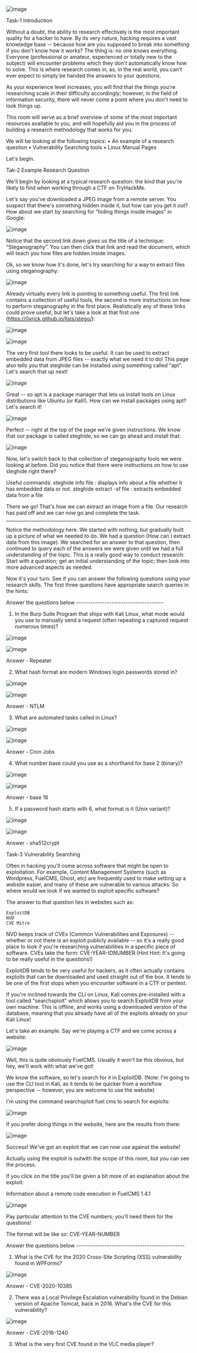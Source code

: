 ![image](https://user-images.githubusercontent.com/94435318/154881500-d80eb616-9787-4f1d-a2f3-59a9c2b53d83.png)

Task-1 Introduction

Without a doubt, the ability to research effectively is the most important quality for a hacker to have. By its very nature, hacking requires a vast knowledge base -- because how are you supposed to break into something if you don't know how it works? The thing is: no one knows everything. Everyone (professional or amateur, experienced or totally new to the subject) will encounter problems which they don't automatically know how to solve. This is where research comes in, as, in the real world, you can't ever expect to simply be handed the answers to your questions.

As your experience level increases, you will find that the things you're researching scale in their difficulty accordingly; however, in the field of information security, there will never come a point where you don't need to look things up.

This room will serve as a brief overview of some of the most important resources available to you, and will hopefully aid you in the process of building a research methodology that works for you.

We will be looking at the following topics:
• An example of a research question
• Vulnerability Searching tools
• Linux Manual Pages

Let's begin.

Tak-2 Example Research Question

We'll begin by looking at a typical research question: the kind that you're likely to find when working through a CTF on TryHackMe.

Let's say you've downloaded a JPEG image from a remote server. You suspect that there's something hidden inside it, but how can you get it out?
How about we start by searching for “hiding things inside images” in Google:

![image](https://user-images.githubusercontent.com/94435318/154881819-e4745987-889b-4f1e-8cc7-cf1c3edac5c0.png)

Notice that the second link down gives us the title of a technique: “Steganography”. You can then click that link and read the document, which will teach you how files are hidden inside images.


Ok, so we know how it's done, let's try searching for a way to extract files using steganography:

![image](https://user-images.githubusercontent.com/94435318/154881938-fe26817b-6a85-4bde-8cbf-8628969c49e1.png)

Already virtually every link is pointing to something useful. The first link contains a collection of useful tools, the second is more instructions on how to perform steganography in the first place. Realistically any of these links could prove useful, but let's take a look at that first one (https://0xrick.github.io/lists/stego/):

![image](https://user-images.githubusercontent.com/94435318/154882093-8a1bb77a-358d-4a44-b965-f91d0e33177c.png)

![image](https://user-images.githubusercontent.com/94435318/154882206-44338f5d-b8a9-4333-98cd-7919edfd4ec7.png)

The very first tool there looks to be useful. It can be used to extract embedded data from JPEG files -- exactly what we need it to do! This page also tells you that steghide can be installed using something called “apt”.
Let's search that up next!

![image](https://user-images.githubusercontent.com/94435318/154882349-a01a969e-1a92-41ae-9dc5-fb00b2b7cffe.png)

Great -- so apt is a package manager that lets us install tools on Linux distributions like Ubuntu (or Kali!).
How can we install packages using apt? Let's search it!

![image](https://user-images.githubusercontent.com/94435318/154882462-f72972c4-df63-44a8-ae76-96fa61ecb1ee.png)

Perfect -- right at the top of the page we're given instructions. We know that our package is called steghide, so we can go ahead and install that:

![image](https://user-images.githubusercontent.com/94435318/154882784-09bfaa25-dd3b-454a-ab25-7168d60508db.png)

Now, let's switch back to that collection of steganography tools we were looking at before. Did you notice that there were instructions on how to use steghide right there?

Useful commands:
steghide info file : displays info about a file whether it has embedded data or not.
steghide extract -sf file : extracts embedded data from a file

There we go! That's how we can extract an image from a file. Our research has paid off and we can now go and complete the task.

------------------------------------------------------------------------------------------------------------------------------------------------------------------------------------------------------------------------------------------------------------------------------------------------------------------------------------------------

Notice the methodology here. We started with nothing, but gradually built up a picture of what we needed to do. We had a question (How can I extract data from this image). We searched for an answer to that question, then continued to query each of the answers we were given until we had a full understanding of the topic. This is a really good way to conduct research: Start with a question; get an initial understanding of the topic; then look into more advanced aspects as needed.

Now it's your turn. See if you can answer the following questions using your research skills. The first three questions have appropriate search queries in the hints:

Answer the questions below -------------------------------------

1. In the Burp Suite Program that ships with Kali Linux, what mode would you use to manually send a request (often repeating a captured request numerous times)?

![image](https://user-images.githubusercontent.com/94435318/154883281-3b213148-436f-4d11-9c51-8f41ff2124ff.png)

![image](https://user-images.githubusercontent.com/94435318/154883153-dba6bae2-3a45-4112-81b5-a4e8828b49e8.png)

Answer - Repeater

2. What hash format are modern Windows login passwords stored in?

![image](https://user-images.githubusercontent.com/94435318/154883862-aeca730e-00cf-40c4-b06e-59b942a2fd41.png)

![image](https://user-images.githubusercontent.com/94435318/154883744-103b30fa-1fe5-40c6-ad47-c6866e573a02.png)

Answer - NTLM

3. What are automated tasks called in Linux?

![image](https://user-images.githubusercontent.com/94435318/154883946-8b5e46a9-c951-438a-8233-66ceba2fe5c4.png)

![image](https://user-images.githubusercontent.com/94435318/154883991-cb689807-9475-427a-9c4e-e3f81f263d9e.png)

Answer - Cron Jobs

4. What number base could you use as a shorthand for base 2 (binary)?

![image](https://user-images.githubusercontent.com/94435318/154884074-4e848ab1-c5ec-44c2-a7ea-ceec9522a465.png)

![image](https://user-images.githubusercontent.com/94435318/154884250-07fc9045-a9fc-46d9-8e94-05f464fff3ba.png)

Answer - base 16

5. If a password hash starts with $6$, what format is it (Unix variant)?

![image](https://user-images.githubusercontent.com/94435318/154884775-014edffa-de4c-4164-820f-886804af8120.png)

![image](https://user-images.githubusercontent.com/94435318/154884729-6b52c16d-5c22-4639-8962-61538dd981eb.png)

Answer - sha512crypt

Task-3 Vulnerability Searching 

Often in hacking you'll come across software that might be open to exploitation. For example, Content Management Systems (such as Wordpress, FuelCMS, Ghost, etc) are frequently used to make setting up a website easier, and many of these are vulnerable to various attacks. So where would we look if we wanted to exploit specific software?

The answer to that question lies in websites such as:

    ExploitDB
    NVD
    CVE Mitre

NVD keeps track of CVEs (Common Vulnerabilities and Exposures) -- whether or not there is an exploit publicly available -- so it's a really good place to look if you're researching vulnerabilities in a specific piece of software. CVEs take the form: CVE-YEAR-IDNUMBER
(Hint Hint: It's going to be really useful in the questions!)

ExploitDB tends to be very useful for hackers, as it often actually contains exploits that can be downloaded and used straight out of the box. It tends to be one of the first stops when you encounter software in a CTF or pentest.

If you're inclined towards the CLI on Linux, Kali comes pre-installed with a tool called "searchsploit" which allows you to search ExploitDB from your own machine. This is offline, and works using a downloaded version of the database, meaning that you already have all of the exploits already on your Kali Linux!

Let's take an example. Say we're playing a CTF and we come across a website:

![image](https://user-images.githubusercontent.com/94435318/154885417-d666b50f-f9b5-46ed-a158-d452929d181c.png)

Well, this is quite obviously FuelCMS. Usually it won't be this obvious, but hey, we'll work with what we've got!

We know the software, so let's search for it in ExploitDB.
(Note: I'm going to use the CLI tool in Kali, as it tends to be quicker from a workflow perspective -- however, you are welcome to use the website)

I'm using the command searchsploit fuel cms to search for exploits:

![image](https://user-images.githubusercontent.com/94435318/154885527-5533288c-674a-4cd6-89c9-89bdb442ef2e.png)

If you prefer doing things in the website, here are the results from there:

![image](https://user-images.githubusercontent.com/94435318/154885792-fddf17bb-e345-4a02-846b-f41ebbbcff17.png)

Success! We've got an exploit that we can now use against the website!

Actually using the exploit is outwith the scope of this room, but you can see the process. 

If you click on the title you'll be given a bit more of an explanation about the exploit:

Information about a remote code execution in FuelCMS 1.4.1

![image](https://user-images.githubusercontent.com/94435318/154885903-dc8c4ba0-8d58-424c-8454-85cdc5ec088c.png)

Pay particular attention to the CVE numbers; you'll need them for the questions!

The format will be like so: CVE-YEAR-NUMBER

Answer the questions below ----------------------------------------------

1. What is the CVE for the 2020 Cross-Site Scripting (XSS) vulnerability found in WPForms?

![image](https://user-images.githubusercontent.com/94435318/154886297-33cd9b2f-13fb-4a58-952f-452a15c3fc02.png)

Answer - CVE-2020-10385

2. There was a Local Privilege Escalation vulnerability found in the Debian version of Apache Tomcat, back in 2016. What's the CVE for this vulnerability?

![image](https://user-images.githubusercontent.com/94435318/154886521-f0cb1c14-a386-4895-83f5-00e4b4193f9b.png)

Answer - CVE-2016-1240

3. What is the very first CVE found in the VLC media player?

